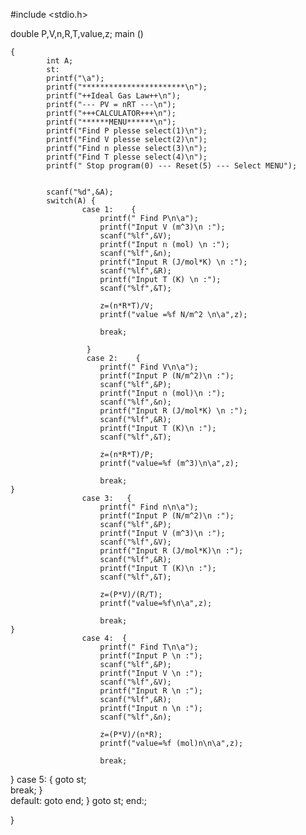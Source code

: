 #include <stdio.h>

double P,V,n,R,T,value,z;
main ()

	{
            int A;
            st:
            printf("\a");	
		    printf("***********************\n");	
			printf("++Ideal Gas Law++\n");
		    printf("--- PV = nRT ---\n");
		    printf("+++CALCULATOR+++\n");
		    printf("******MENU******\n");
            printf("Find P plesse select(1)\n");
            printf("Find V plesse select(2)\n");
            printf("Find n plesse select(3)\n");
            printf("Find T plesse select(4)\n");
            printf(" Stop program(0) --- Reset(5) --- Select MENU");
            
			
		    scanf("%d",&A);
		    switch(A) {
		    		case 1:    {	
						printf(" Find P\n\a");
                    	printf("Input V (m^3)\n :");
                    	scanf("%lf",&V);
                    	printf("Input n (mol) \n :");
                    	scanf("%lf",&n);
                    	printf("Input R (J/mol*K) \n :");
                    	scanf("%lf",&R);
                    	printf("Input T (K) \n :");
                    	scanf("%lf",&T);
                    	
                    	z=(n*R*T)/V;
                    	printf("value =%f N/m^2 \n\a",z);
                    	
						break;
                    	
	                 }
	                 case 2:    {	
						printf(" Find V\n\a");
                    	printf("Input P (N/m^2)\n :");
                    	scanf("%lf",&P);
                    	printf("Input n (mol)\n :");
                    	scanf("%lf",&n);
                    	printf("Input R (J/mol*K) \n :");
                    	scanf("%lf",&R);
                    	printf("Input T (K)\n :");
                    	scanf("%lf",&T);
                    	
                    	z=(n*R*T)/P;
                    	printf("value=%f (m^3)\n\a",z);
                    	
						break;
	}
				    case 3:   {	
						printf(" Find n\n\a");
                    	printf("Input P (N/m^2)\n :");
                    	scanf("%lf",&P);
                    	printf("Input V (m^3)\n :");
                    	scanf("%lf",&V);
                    	printf("Input R (J/mol*K)\n :");
                    	scanf("%lf",&R);
                    	printf("Input T (K)\n :");
                    	scanf("%lf",&T);
                    	
                    	z=(P*V)/(R/T);
                    	printf("value=%f\n\a",z);
                    	
						break;
	}
	                case 4:  {	
						printf(" Find T\n\a");
                    	printf("Input P \n :");
                    	scanf("%lf",&P);
                    	printf("Input V \n :");
                    	scanf("%lf",&V);
                    	printf("Input R \n :");
                    	scanf("%lf",&R);
                    	printf("Input n \n :");
                    	scanf("%lf",&n);
                    	
                        z=(P*V)/(n*R);
                    	printf("value=%f (mol)n\n\a",z);
                    	
						break;
                 
   }
	 	            case 5: {
					goto st;	
					break;
      				}        
					  default:
      			goto end;
    				}
						goto st;
		end:;

      
}


